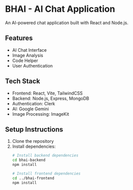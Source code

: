 # BHAI - AI Chat Application

An AI-powered chat application built with React and Node.js.

## Features
- AI Chat Interface
- Image Analysis
- Code Helper
- User Authentication

## Tech Stack
- Frontend: React, Vite, TailwindCSS
- Backend: Node.js, Express, MongoDB
- Authentication: Clerk
- AI: Google Gemini
- Image Processing: ImageKit

## Setup Instructions
1. Clone the repository
2. Install dependencies:
   ```bash
   # Install backend dependencies
   cd bhai-backend
   npm install

   # Install frontend dependencies
   cd ../bhai-frontend
   npm install
